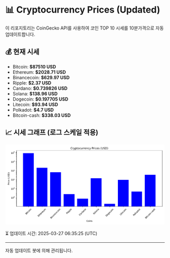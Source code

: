 
# 📊 Cryptocurrency Prices (Updated)

이 리포지토리는 CoinGecko API를 사용하여 코인 TOP 10 시세를 10분가격으로 자동 업데이트합니다.

## 💰 현재 시세
- Bitcoin: **$87510 USD**
- Ethereum: **$2028.71 USD**
- Binancecoin: **$629.97 USD**
- Ripple: **$2.37 USD**
- Cardano: **$0.739826 USD**
- Solana: **$138.96 USD**
- Dogecoin: **$0.197705 USD**
- Litecoin: **$93.94 USD**
- Polkadot: **$4.7 USD**
- Bitcoin-cash: **$338.03 USD**

## 📈 시세 그래프 (로그 스케일 적용)
![Crypto Prices](crypto_prices.png)

⏳ 업데이트 시간: 2025-03-27 06:35:25 (UTC)

---
자동 업데이트 봇에 의해 관리됩니다.
